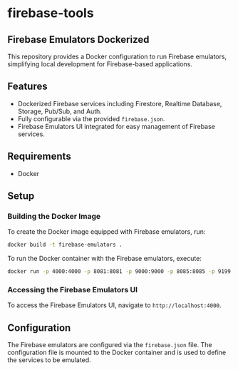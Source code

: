 # firebase-tools

## Firebase Emulators Dockerized

This repository provides a Docker configuration to run Firebase emulators, simplifying local development for
Firebase-based applications.

## Features

- Dockerized Firebase services including Firestore, Realtime Database, Storage, Pub/Sub, and Auth.
- Fully configurable via the provided `firebase.json`.
- Firebase Emulators UI integrated for easy management of Firebase services.

## Requirements

- Docker

## Setup

### Building the Docker Image

To create the Docker image equipped with Firebase emulators, run:

```bash
docker build -t firebase-emulators .
```

To run the Docker container with the Firebase emulators, execute:

```bash
docker run -p 4000:4000 -p 8081:8081 -p 9000:9000 -p 8085:8085 -p 9199:9199 -p 9099:9099 firebase-emulators
```

### Accessing the Firebase Emulators UI

To access the Firebase Emulators UI, navigate to `http://localhost:4000`.

## Configuration

The Firebase emulators are configured via the `firebase.json` file. The configuration file is mounted to the Docker container
and is used to define the services to be emulated.
